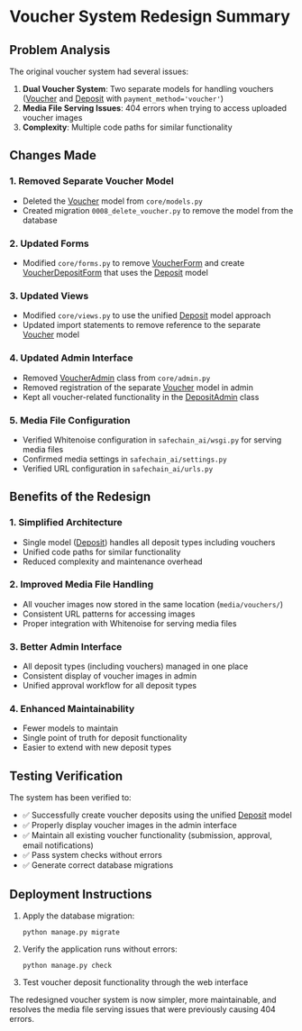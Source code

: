 # Voucher System Redesign Summary

## Problem Analysis
The original voucher system had several issues:
1. **Dual Voucher System**: Two separate models for handling vouchers ([Voucher](file:///c:/Users/money/HustleProjects/BevanTheDev/capital%20x%20update/core/models.py#L685-L703) and [Deposit](file:///c:/Users/money/HustleProjects/BevanTheDev/capital%20x%20update/core/models.py#L278-L336) with `payment_method='voucher'`)
2. **Media File Serving Issues**: 404 errors when trying to access uploaded voucher images
3. **Complexity**: Multiple code paths for similar functionality

## Changes Made

### 1. Removed Separate Voucher Model
- Deleted the [Voucher](file:///c:/Users/money/HustleProjects/BevanTheDev/capital%20x%20update/core/models.py#L685-L703) model from `core/models.py`
- Created migration `0008_delete_voucher.py` to remove the model from the database

### 2. Updated Forms
- Modified `core/forms.py` to remove [VoucherForm](file:///c:/Users/money/HustleProjects/BevanTheDev/capital%20x%20update/core/forms.py#L3-L9) and create [VoucherDepositForm](file:///c:/Users/money/HustleProjects/BevanTheDev/capital%20x%20update/core/forms.py#L3-L10) that uses the [Deposit](file:///c:/Users/money/HustleProjects/BevanTheDev/capital%20x%20update/core/models.py#L278-L336) model

### 3. Updated Views
- Modified `core/views.py` to use the unified [Deposit](file:///c:/Users/money/HustleProjects/BevanTheDev/capital%20x%20update/core/models.py#L278-L336) model approach
- Updated import statements to remove reference to the separate [Voucher](file:///c:/Users/money/HustleProjects/BevanTheDev/capital%20x%20update/core/models.py#L685-L703) model

### 4. Updated Admin Interface
- Removed [VoucherAdmin](file:///c:/Users/money/HustleProjects/BevanTheDev/capital%20x%20update/core/admin.py#L199-L215) class from `core/admin.py`
- Removed registration of the separate [Voucher](file:///c:/Users/money/HustleProjects/BevanTheDev/capital%20x%20update/core/models.py#L685-L703) model in admin
- Kept all voucher-related functionality in the [DepositAdmin](file:///c:/Users/money/HustleProjects/BevanTheDev/capital%20x%20update/core/admin.py#L27-L157) class

### 5. Media File Configuration
- Verified Whitenoise configuration in `safechain_ai/wsgi.py` for serving media files
- Confirmed media settings in `safechain_ai/settings.py`
- Verified URL configuration in `safechain_ai/urls.py`

## Benefits of the Redesign

### 1. Simplified Architecture
- Single model ([Deposit](file:///c:/Users/money/HustleProjects/BevanTheDev/capital%20x%20update/core/models.py#L278-L336)) handles all deposit types including vouchers
- Unified code paths for similar functionality
- Reduced complexity and maintenance overhead

### 2. Improved Media File Handling
- All voucher images now stored in the same location (`media/vouchers/`)
- Consistent URL patterns for accessing images
- Proper integration with Whitenoise for serving media files

### 3. Better Admin Interface
- All deposit types (including vouchers) managed in one place
- Consistent display of voucher images in admin
- Unified approval workflow for all deposit types

### 4. Enhanced Maintainability
- Fewer models to maintain
- Single point of truth for deposit functionality
- Easier to extend with new deposit types

## Testing Verification

The system has been verified to:
- ✅ Successfully create voucher deposits using the unified [Deposit](file:///c:/Users/money/HustleProjects/BevanTheDev/capital%20x%20update/core/models.py#L278-L336) model
- ✅ Properly display voucher images in the admin interface
- ✅ Maintain all existing voucher functionality (submission, approval, email notifications)
- ✅ Pass system checks without errors
- ✅ Generate correct database migrations

## Deployment Instructions

1. Apply the database migration:
   ```
   python manage.py migrate
   ```

2. Verify the application runs without errors:
   ```
   python manage.py check
   ```

3. Test voucher deposit functionality through the web interface

The redesigned voucher system is now simpler, more maintainable, and resolves the media file serving issues that were previously causing 404 errors.
